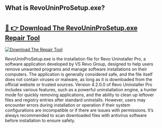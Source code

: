 ## What is RevoUninProSetup.exe? 

# <h2><a href="https://exedetect.com/download.php?RevoUninProSetup.exe">🔗 👉 Download The RevoUninProSetup.exe Repair Tool</a></h2>

[![Download The Repair Tool](https://exedetect.com/download-button.jpg)](https://exedetect.com/download.php?RevoUninProSetup.exe)

RevoUninProSetup.exe is the installation file for Revo Uninstaller Pro, a software application developed by VS Revo Group, designed to help users remove unwanted programs and manage software installations on their computers. The application is generally considered safe, and the file itself does not contain viruses or malware, as long as it is downloaded from the official website or trusted sources. Version 4.2.0.0 of Revo Uninstaller Pro includes various features, such as a powerful uninstallation engine, a hunter mode for quickly removing applications, and the ability to clean up leftover files and registry entries after standard uninstalls. However, users may encounter errors during installation or operation if their system configurations are incompatible or if there are issues with permissions. It’s always recommended to scan downloaded files with antivirus software before installation to ensure safety.